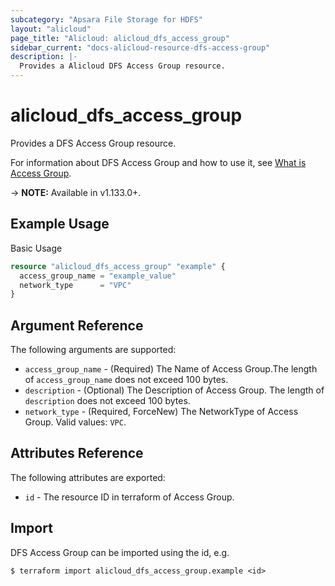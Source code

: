 ```yaml
---
subcategory: "Apsara File Storage for HDFS"
layout: "alicloud"
page_title: "Alicloud: alicloud_dfs_access_group"
sidebar_current: "docs-alicloud-resource-dfs-access-group"
description: |-
  Provides a Alicloud DFS Access Group resource.
---
```


# alicloud\_dfs\_access\_group

Provides a DFS Access Group resource.

For information about DFS Access Group and how to use it, see [What is Access Group](https://www.alibabacloud.com/help/doc-detail/207144.htm).

-> **NOTE:** Available in v1.133.0+.

## Example Usage

Basic Usage

```terraform
resource "alicloud_dfs_access_group" "example" {
  access_group_name = "example_value"
  network_type      = "VPC"
}

```

## Argument Reference

The following arguments are supported:

* `access_group_name` - (Required) The Name of Access Group.The length of `access_group_name` does not exceed 100 bytes.
* `description` - (Optional) The Description of Access Group. The length of `description` does not exceed 100 bytes.
* `network_type` - (Required, ForceNew) The NetworkType of Access Group. Valid values: `VPC`.

## Attributes Reference

The following attributes are exported:

* `id` - The resource ID in terraform of Access Group.

## Import

DFS Access Group can be imported using the id, e.g.

```
$ terraform import alicloud_dfs_access_group.example <id>
```
